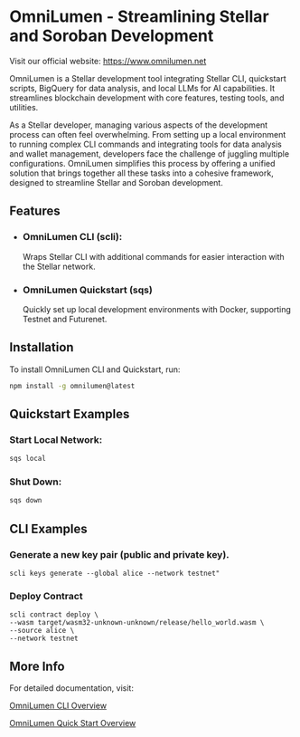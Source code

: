 # OmniLumen - Streamlining Stellar and Soroban Development

Visit our official website: https://www.omnilumen.net

OmniLumen is a Stellar development tool integrating Stellar CLI, quickstart scripts, BigQuery for data analysis, and local LLMs for AI capabilities. It streamlines blockchain development with core features, testing tools, and utilities.

As a Stellar developer, managing various aspects of the development process can often feel overwhelming. From setting up a local environment to running complex CLI commands and integrating tools for data analysis and wallet management, developers face the challenge of juggling multiple configurations. OmniLumen simplifies this process by offering a unified solution that brings together all these tasks into a cohesive framework, designed to streamline Stellar and Soroban development.


## Features

- ### OmniLumen CLI (scli):
  
   Wraps Stellar CLI with additional commands for easier interaction with the Stellar network.

- ### OmniLumen Quickstart (sqs) 

  Quickly set up local development environments with Docker, supporting Testnet and Futurenet.

## Installation

To install OmniLumen CLI and Quickstart, run:

```sh
npm install -g omnilumen@latest
```

## Quickstart Examples

###  Start Local Network:

```sh
sqs local
```

###  Shut Down:

```sh
sqs down
```

## CLI Examples

###  Generate a new key pair (public and private key).

```
scli keys generate --global alice --network testnet"
```

###  Deploy Contract

```
scli contract deploy \
--wasm target/wasm32-unknown-unknown/release/hello_world.wasm \
--source alice \
--network testnet

```


## More Info

For detailed documentation, visit:

[OmniLumen CLI Overview](https://www.omnilumen.net/cliOverview)

[OmniLumen Quick Start Overview](https://www.omnilumen.net/quickStartOverview)

